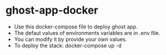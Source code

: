 # ghost-app-docker
- Use this docker-compose file to deploy ghost app.
- The defaut values of environments variables are in .env file.
- You can modify it by provide your own values.
- To deploy the stack: docker-compose up -d
